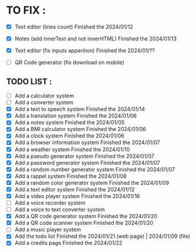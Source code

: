# TO FIX :

- [x] Text editor (lines count)                         Finished the 2024/01/12
- [x] Notes (add innerText and not innerHTML)           Finished the 2024/01/13
- [x] Text editor (fix inputs apparition)               Finished the 2024/01/??
- [ ] QR Code generator (fix download on mobile)


## TODO LIST :

- [ ] Add a calculator system
- [ ] Add a converter system
- [x] Add a text to speech system                       Finished the 2024/01/14
- [x] Add a translation system                          Finished the 2024/01/06
- [x] Add a notes system                                Finished the 2024/01/05
- [x] Add a BMI calculator system                       Finished the 2024/01/06
- [x] Add a clock system                                Finished the 2024/01/06
- [x] Add a browser information system                  Finished the 2024/01/07
- [x] Add a weather system                              Finished the 2024/01/10
- [x] Add a pseudo generator system                     Finished the 2024/01/07
- [x] Add a password generator system                   Finished the 2024/01/07
- [x] Add a random number generator system              Finished the 2024/01/07
- [x] Add a rappel system                               Finished the 2024/01/08
- [x] Add a random color generator system               Finished the 2024/01/09
- [x] Add a text editor system                          Finished the 2024/01/12
- [x] Add a video player system                         Finished the 2024/01/16
- [ ] Add a voice recorder system
- [ ] Add a voice to text converter system
- [x] Add a QR code generator system                    Finished the 2024/01/20
- [x] Add a QR code scanner system                      Finished the 2024/01/20
- [ ] Add a music player system
- [x] Add the todo list                                 Finished the 2024/01/21 (web page) | 2024/01/09 (file)
- [x] Add a credits page                                Finished the 2024/01/22